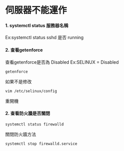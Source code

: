 # 伺服器不能運作
#### 1. systemctl status 服務器名稱
Ex:systemctl status sshd 是否 running
#### 2. 查看getenforce
查看getenforce是否為 Disabled
Ex:SELINUX = Disabled
```
getenforce
```
如果不是修改
```
vim /etc/selinux/config
```
重開機
#### 2. 查看防火牆是否關閉
```
systemctl status firewalld
```
關閉防火牆方法
```
systemctl stop firewalld.service
```
